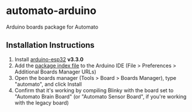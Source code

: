 # automato-arduino
Arduino boards package for Automato

## Installation Instructions
1. Install [arduino-esp32](https://docs.espressif.com/projects/arduino-esp32/en/latest/installing.html) **v3.3.0**
2. Add the [package index file](https://raw.githubusercontent.com/InterstitialTech/automato-arduino/refs/heads/main/package_automato_index.json)
to the Arduino IDE (File > Preferences > Additional Boards Manager URLs)
3. Open the boards manager (Tools > Board > Boards Manager), type "automato", and click Install
4. Confirm that it's working by compiling Blinky with the board set to "Automato Brain Board"
(or "Automato Sensor Board", if you're working with the legacy board)

